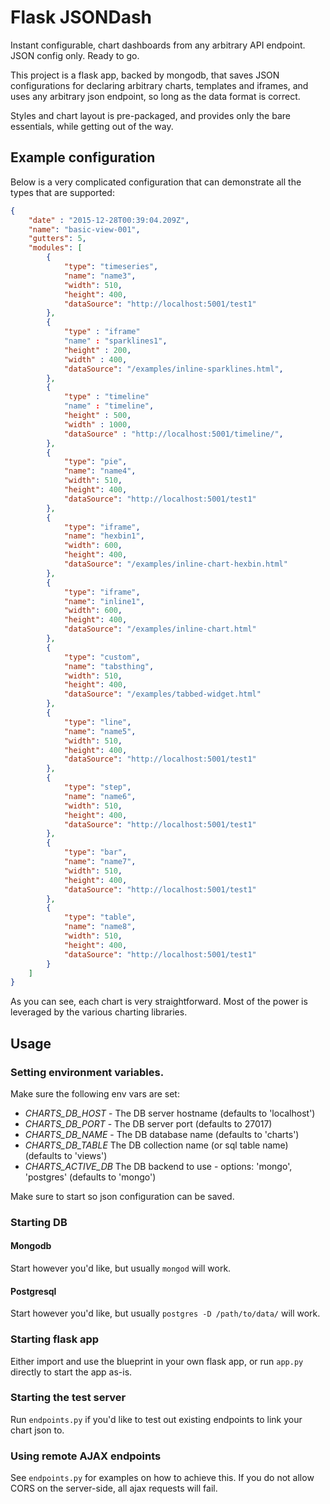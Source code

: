 # Flask JSONDash

Instant configurable, chart dashboards from any arbitrary API endpoint. JSON config only. Ready to go.

This project is a flask app, backed by mongodb, that saves JSON configurations for declaring arbitrary charts, templates and iframes, and uses any arbitrary json endpoint, so long as the data format is correct.

Styles and chart layout is pre-packaged, and provides only the bare essentials, while getting out of the way.

## Example configuration

Below is a very complicated configuration that can demonstrate all the types that are supported:

```json
{
    "date" : "2015-12-28T00:39:04.209Z",
    "name": "basic-view-001",
    "gutters": 5,
    "modules": [
        {
            "type": "timeseries",
            "name": "name3",
            "width": 510,
            "height": 400,
            "dataSource": "http://localhost:5001/test1"
        },
        {
            "type" : "iframe"
            "name" : "sparklines1",
            "height" : 200,
            "width" : 400,
            "dataSource": "/examples/inline-sparklines.html",
        },
        {
            "type" : "timeline"
            "name" : "timeline",
            "height" : 500,
            "width" : 1000,
            "dataSource" : "http://localhost:5001/timeline/",
        },
        {
            "type": "pie",
            "name": "name4",
            "width": 510,
            "height": 400,
            "dataSource": "http://localhost:5001/test1"
        },
        {
            "type": "iframe",
            "name": "hexbin1",
            "width": 600,
            "height": 400,
            "dataSource": "/examples/inline-chart-hexbin.html"
        },
        {
            "type": "iframe",
            "name": "inline1",
            "width": 600,
            "height": 400,
            "dataSource": "/examples/inline-chart.html"
        },
        {
            "type": "custom",
            "name": "tabsthing",
            "width": 510,
            "height": 400,
            "dataSource": "/examples/tabbed-widget.html"
        },
        {
            "type": "line",
            "name": "name5",
            "width": 510,
            "height": 400,
            "dataSource": "http://localhost:5001/test1"
        },
        {
            "type": "step",
            "name": "name6",
            "width": 510,
            "height": 400,
            "dataSource": "http://localhost:5001/test1"
        },
        {
            "type": "bar",
            "name": "name7",
            "width": 510,
            "height": 400,
            "dataSource": "http://localhost:5001/test1"
        },
        {
            "type": "table",
            "name": "name8",
            "width": 510,
            "height": 400,
            "dataSource": "http://localhost:5001/test1"
        }
    ]
}
```

As you can see, each chart is very straightforward. Most of the power is leveraged by the various charting libraries.

## Usage

### Setting environment variables.

Make sure the following env vars are set:

* *CHARTS_DB_HOST* - The DB server hostname (defaults to 'localhost')
* *CHARTS_DB_PORT* - The DB server port (defaults to 27017)
* *CHARTS_DB_NAME* - The DB database name (defaults to 'charts')
* *CHARTS_DB_TABLE* The DB collection name (or sql table name) (defaults to 'views')
* *CHARTS_ACTIVE_DB* The DB backend to use - options: 'mongo', 'postgres' (defaults to 'mongo')

Make sure to start so json configuration can be saved.

### Starting DB

#### Mongodb

Start however you'd like, but usually `mongod` will work.

#### Postgresql

Start however you'd like, but usually `postgres -D /path/to/data/` will work.

### Starting flask app

Either import and use the blueprint in your own flask app, or run `app.py` directly to start the app as-is.

### Starting the test server

Run `endpoints.py` if you'd like to test out existing endpoints to link your chart json to.

### Using remote AJAX endpoints

See `endpoints.py` for examples on how to achieve this. If you do not allow CORS on the server-side, all ajax requests will fail.
